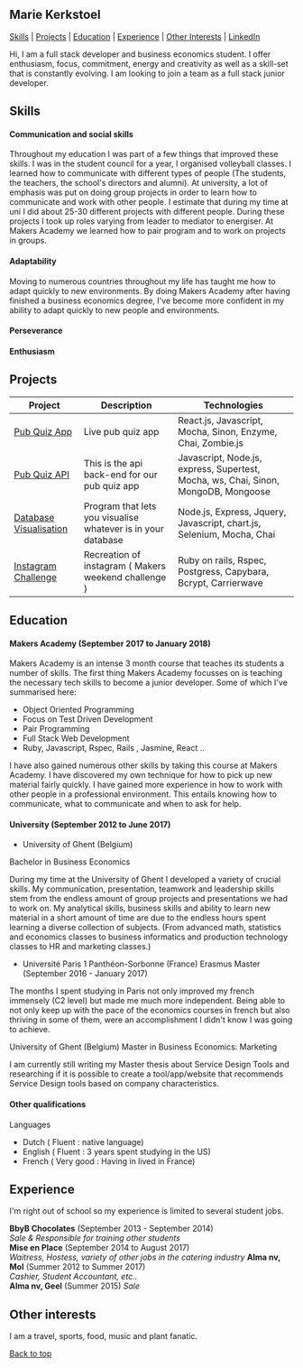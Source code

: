 ## Marie Kerkstoel

[Skills](#skills) | [Projects](#projects) | [Education](#education) | [Experience](#experience) | [Other Interests](#other-interests) | [LinkedIn](https://www.linkedin.com/in/marie-kerkstoel-00b4a613b/)

Hi, I am a full stack developer and business economics student. I offer enthusiasm, focus, commitment, energy and creativity as well as a skill-set that is constantly evolving. I am looking to join a team as a full stack junior developer.   

## Skills

#### Communication and social skills
Throughout my education I was part of a few things that improved these skills. I was in the student council for a year, I organised volleyball classes. I learned how to communicate with different types of people (The students, the teachers, the school's directors and alumni). At university, a lot of emphasis was put on doing group projects in order to learn how to communicate and work with other people. I estimate that during my time at uni I did about 25-30 different projects with different people. During these projects I took up roles varying from leader to mediator to energiser. At Makers Academy we learned how to pair program and to work on projects in groups.  
#### Adaptability
Moving to numerous countries throughout my life has taught me how to adapt quickly to new environments. By doing Makers Academy after having finished a business economics degree, I've become more confident in my ability to adapt quickly to new people and environments.
#### Perseverance

#### Enthusiasm

## Projects
Project | Description | Technologies
------------ | ------------- | ------------
 [Pub Quiz App](https://github.com/mariekerkstoel/Pub-Quiz) | Live pub quiz app | React.js, Javascript, Mocha, Sinon, Enzyme, Chai, Zombie.js
[Pub Quiz API](https://github.com/mariekerkstoel/pub-quiz-api) |   This is the api back-end for our pub quiz app | Javascript, Node.js, express, Supertest, Mocha, ws, Chai, Sinon, MongoDB, Mongoose
[Database Visualisation](https://github.com/mariekerkstoel/Database-visualization) | Program that lets you visualise whatever is in your database | Node.js, Express, Jquery, Javascript, chart.js, Selenium, Mocha, Chai
[Instagram Challenge](https://github.com/mariekerkstoel/instagram-challenge) | Recreation of instagram ( Makers weekend challenge ) | Ruby on rails, Rspec, Postgress, Capybara, Bcrypt, Carrierwave


## Education

#### Makers Academy (September 2017 to January 2018)

Makers Academy is an intense 3 month course that teaches its students a number of skills. The first thing Makers Academy focusses on is teaching the necessary tech skills to become a junior developer. Some of which I've summarised here:
- Object Oriented Programming
- Focus on Test Driven Development
- Pair Programming
- Full Stack Web Development
- Ruby, Javascript, Rspec, Rails , Jasmine, React .. <br />

I have also gained numerous other skills by taking this course at Makers Academy. I have discovered my own technique for how to pick up new material fairly quickly. I have gained more experience in how to work with other people in a professional environment. This entails knowing how to communicate, what to communicate and when to ask for help.

####  University (September 2012 to June 2017)

- University of Ghent (Belgium)

Bachelor in Business Economics

During my time at the University of Ghent I developed a variety of crucial skills. My communication, presentation, teamwork and leadership skills stem from the endless amount of group projects and presentations we had to work on. My analytical skills, business skills and ability to learn new material in a short amount of time are due to the endless hours spent learning a diverse collection of subjects. (From advanced math, statistics and economics classes to business informatics and production technology classes to HR and marketing classes.)   

- Université Paris 1 Panthéon-Sorbonne (France)
Erasmus Master (September 2016 - January 2017)

The months I spent studying in Paris not only improved my french immensely (C2 level) but made me much more independent. Being able to not only keep up with the pace of the economics courses in french but also thriving in some of them, were an accomplishment I didn't know I was going to achieve.    

University of Ghent (Belgium)
Master in Business Economics: Marketing

I am currently still writing my Master thesis about Service Design Tools and researching if it is possible to create a tool/app/website that recommends Service Design tools based on company characteristics.

#### Other qualifications

Languages

- Dutch ( Fluent : native language)
- English ( Fluent : 3 years spent studying in the US)
- French ( Very good : Having in lived in France)

## Experience

I'm right out of school so my experience is limited to several student jobs.

**BbyB Chocolates** (September 2013 - September 2014)    
*Sale & Responsible for training other students*  
**Mise en Place** (September 2014 to August 2017)   
*Waitress, Hostess, variety of other jobs in the catering industry*
**Alma nv, Mol** (Summer 2012 to Summer 2017)   
*Cashier, Student Accountant, etc..*  
**Alma nv, Geel** (Summer 2015)
*Sale*

## Other interests

I am a travel, sports, food, music and plant fanatic.


[Back to top](#marie-kerkstoel)
